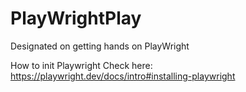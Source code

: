 # PlayWrightPlay
Designated on getting hands on PlayWright


How to init Playwright
Check here: https://playwright.dev/docs/intro#installing-playwright
